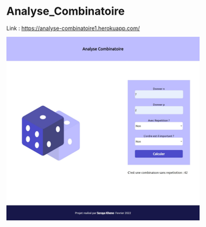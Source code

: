 # Analyse_Combinatoire  

Link : https://analyse-combinatoire1.herokuapp.com/

![alt text](./images/Capture.jpeg)



